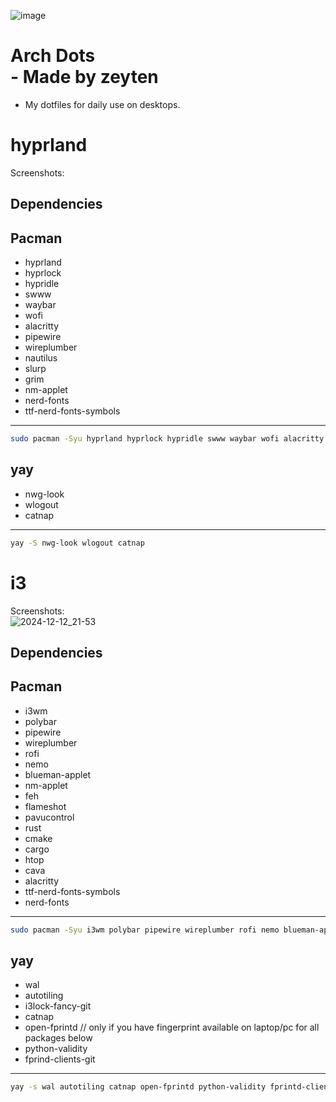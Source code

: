 ![image](https://github.com/user-attachments/assets/65766207-72ff-4373-9d14-0403dec7e37c)
# Arch Dots <br> - Made by zeyten<br>
* My dotfiles for daily use on desktops.

# hyprland <br>
Screenshots:

## Dependencies <br>

## Pacman
- hyprland<br>
- hyprlock<br>
- hypridle<br>
- swww<br>
- waybar<br>
- wofi<br>
- alacritty<br>
- pipewire<br>
- wireplumber<br>
- nautilus<br>
- slurp<br>
- grim<br>
- nm-applet<br>
- nerd-fonts<br>
- ttf-nerd-fonts-symbols<br>
------------------------------------------------------
```bash
sudo pacman -Syu hyprland hyprlock hypridle swww waybar wofi alacritty pipewire wireplumber nautilus slurp grim nm-applet nerd-fonts ttf-nerd-fonts-symbols
```


## yay
- nwg-look<br>
- wlogout<br>
- catnap<br>
------------------------------------------------------
```bash
yay -S nwg-look wlogout catnap
```

# i3 <br>
Screenshots: <br>
![2024-12-12_21-53](https://github.com/user-attachments/assets/987df2de-6f1b-46bd-92c3-1ff018e7f53e)

## Dependencies <br>

## Pacman <br>

- i3wm<br>
- polybar<br>
- pipewire<br>
- wireplumber<br>
- rofi<br>
- nemo<br>
- blueman-applet<br>
- nm-applet<br>
- feh<br>
- flameshot<br>
- pavucontrol<br>
- rust<br>
- cmake<br>
- cargo<br>
- htop<br>
- cava<br>
- alacritty<br>
- ttf-nerd-fonts-symbols<br>
- nerd-fonts<br>
------------------------------------------------------
```bash
sudo pacman -Syu i3wm polybar pipewire wireplumber rofi nemo blueman-applet nm-applet feh flameshot pavucontrol rust cmake cargo htop cava alacritty ttf-nerd-fonts-symbols nerd-fonts
```
## yay <br>
- wal<br>
- autotiling<br>
- i3lock-fancy-git<br>
- catnap<br>
- open-fprintd // only if you have fingerprint available on laptop/pc for all packages below <br>
- python-validity<br>
- fprind-clients-git
------------------------------------------------------
```bash
yay -s wal autotiling catnap open-fprintd python-validity fprintd-clients-git i3lock-fancy-git
```
